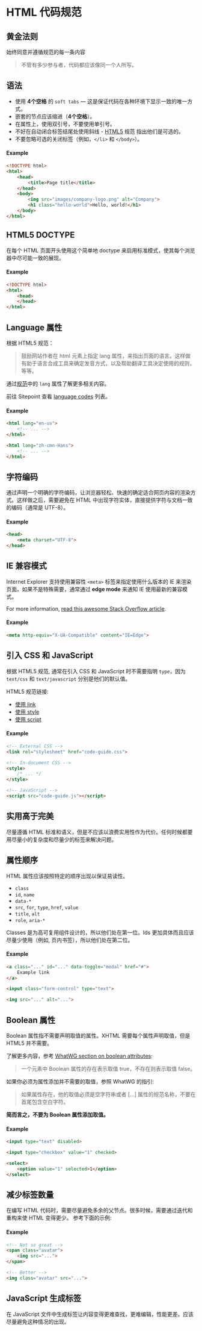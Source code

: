 # HTML 代码规范

## 黄金法则

始终同意并遵循规范的每一条内容

> 不管有多少参与者，代码都应该像同一个人所写。 

## 语法

 - 使用 **4个空格** 的 `soft tabs` — 这是保证代码在各种环境下显示一致的唯一方式。
 - 嵌套的节点应该缩进（**4个空格**）。
 - 在属性上，使用双引号，不要使用单引号。
 - 不好在自动闭合标签结尾处使用斜线 - [HTML5](http://dev.w3.org/html5/spec-author-view/syntax.html#syntax-start-tag) 规范 指出他们是可选的。
 - 不要忽略可选的关闭标签（例如，`</li>` 和 `</body>`）。
 
#### Example

```HTML
<!DOCTYPE html>
<html>
    <head>
        <title>Page title</title>
    </head>
    <body>
        <img src="images/company-logo.png" alt="Company">
        <h1 class="hello-world">Hello, world!</h1>
    </body>
</html>
```
 
## HTML5 DOCTYPE

在每个 HTML 页面开头使用这个简单地 doctype 来启用标准模式，使其每个浏览器中尽可能一致的展现。

#### Example

```HTML
<!DOCTYPE html>
<html>
    <head>
    </head>
</html>
```

## Language 属性

根据 HTML5 规范：

> 鼓励网站作者在 html 元素上指定 lang 属性，来指出页面的语言。这样做有助于语言合成工具来确定发音方式，以及帮助翻译工具决定使用的规则，等等。

通过[规范](http://www.w3.org/html/wg/drafts/html/master/semantics.html#the-html-element)中的 `lang` 属性了解更多相关内容。

前往 Sitepoint 查看 [language codes](http://reference.sitepoint.com/html/lang-codes) 列表。

#### Example

```HTML
<html lang="en-us">
    <!-- ... -->
</html>

<html lang="zh-cmn-Hans">
    <!-- ... -->
</html>
```

## 字符编码

通过声明一个明确的字符编码，让浏览器轻松、快速的确定适合网页内容的渲染方式。这样做之后，需要避免在 HTML 中出现字符实体，直接提供字符与文档一致的编码（通常是 UTF-8）。

#### Example

```HTML
<head>
    <meta charset="UTF-8">
</head>
```

## IE 兼容模式

Internet Explorer 支持使用兼容性 `<meta>` 标签来指定使用什么版本的 IE 来渲染页面。如果不是特殊需要，通常通过 **edge mode** 来通知 IE 使用最新的兼容模式。

For more information, [read this awesome Stack Overflow article](http://stackoverflow.com/questions/6771258/what-does-meta-http-equiv-x-ua-compatible-content-ie-edge-do).

#### Example

```HTML
<meta http-equiv="X-UA-Compatible" content="IE=Edge">
```

## 引入 CSS 和 JavaScript

根据 HTML5 规范, 通常在引入 CSS 和 JavaScript 时不需要指明 `type`，因为 `text/css` 和 `text/javascript` 分别是他们的默认值。

HTML5 规范链接:

 - [使用 link](http://www.w3.org/TR/2011/WD-html5-20110525/semantics.html#the-link-element)
 - [使用 style](http://www.w3.org/TR/2011/WD-html5-20110525/semantics.html#the-style-element)
 - [使用 script](http://www.w3.org/TR/2011/WD-html5-20110525/scripting-1.html#the-script-element)

#### Example

```HTML
<!-- External CSS -->
<link rel="stylesheet" href="code-guide.css">

<!-- In-document CSS -->
<style>
    /* ... */
</style>

<!-- JavaScript -->
<script src="code-guide.js"></script>
```

## 实用高于完美

尽量遵循 HTML 标准和语义，但是不应该以浪费实用性作为代价。任何时候都要用尽量小的复杂度和尽量少的标签来解决问题。

## 属性顺序

HTML 属性应该按照特定的顺序出现以保证易读性。

 - `class`
 - `id`, `name`
 - `data-*`
 - `src`, `for`, `type`, `href`, `value`
 - `title`, `alt`
 - `role`, `aria-*`

Classes 是为高可复用组件设计的，所以他们处在第一位。Ids 更加具体而且应该尽量少使用（例如, 页内书签），所以他们处在第二位。

#### Example

```HTML
<a class="..." id="..." data-toggle="modal" href="#">
    Example link
</a>

<input class="form-control" type="text">

<img src="..." alt="...">
```

## Boolean 属性

Boolean 属性指不需要声明取值的属性。XHTML 需要每个属性声明取值，但是 HTML5 并不需要。

了解更多内容，参考 [WhatWG section on boolean attributes](http://www.whatwg.org/specs/web-apps/current-work/multipage/common-microsyntaxes.html#boolean-attributes):

> 一个元素中 Boolean 属性的存在表示取值 true，不存在则表示取值 false。

如果你必须为属性添加并不需要的取值，参照 WhatWG 的指引:

> 如果属性存在，他的取值必须是空字符串或者 [...] 属性的规范名称，不要在首尾包含空白字符。

**简而言之，不要为 Boolean 属性添加取值。**

#### Example

```HTML
<input type="text" disabled>

<input type="checkbox" value="1" checked>

<select>
    <option value="1" selected>1</option>
</select>
```

## 减少标签数量

在编写 HTML 代码时，需要尽量避免多余的父节点。很多时候，需要通过迭代和重构来使 HTML 变得更少。 参考下面的示例:

#### Example

```HTML
<!-- Not so great -->
<span class="avatar">
    <img src="...">
</span>

<!-- Better -->
<img class="avatar" src="...">
```

## JavaScript 生成标签

在 JavaScript 文件中生成标签让内容变得更难查找，更难编辑，性能更差。应该尽量避免这种情况的出现。
